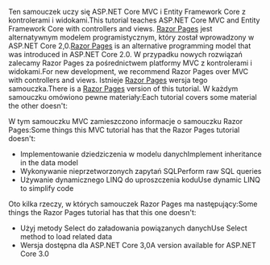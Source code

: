 <span data-ttu-id="fd72c-101">Ten samouczek uczy się ASP.NET Core MVC i Entity Framework Core z kontrolerami i widokami.</span><span class="sxs-lookup"><span data-stu-id="fd72c-101">This tutorial teaches ASP.NET Core MVC and Entity Framework Core with controllers and views.</span></span> <span data-ttu-id="fd72c-102">[Razor Pages](xref:razor-pages/index) jest alternatywnym modelem programistycznym, który został wprowadzony w ASP.NET Core 2,0.</span><span class="sxs-lookup"><span data-stu-id="fd72c-102">[Razor Pages](xref:razor-pages/index) is an alternative programming model that was introduced in ASP.NET Core 2.0.</span></span> <span data-ttu-id="fd72c-103">W przypadku nowych rozwiązań zalecamy Razor Pages za pośrednictwem platformy MVC z kontrolerami i widokami.</span><span class="sxs-lookup"><span data-stu-id="fd72c-103">For new development, we recommend Razor Pages over MVC with controllers and views.</span></span> <span data-ttu-id="fd72c-104">Istnieje [Razor Pages](xref:data/ef-rp/intro) wersja tego samouczka.</span><span class="sxs-lookup"><span data-stu-id="fd72c-104">There is a [Razor Pages](xref:data/ef-rp/intro) version of this tutorial.</span></span> <span data-ttu-id="fd72c-105">W każdym samouczku omówiono pewne materiały:</span><span class="sxs-lookup"><span data-stu-id="fd72c-105">Each tutorial covers some material the other doesn't:</span></span>

<span data-ttu-id="fd72c-106">W tym samouczku MVC zamieszczono informacje o samouczku Razor Pages:</span><span class="sxs-lookup"><span data-stu-id="fd72c-106">Some things this MVC tutorial has that the Razor Pages tutorial doesn't:</span></span>

* <span data-ttu-id="fd72c-107">Implementowanie dziedziczenia w modelu danych</span><span class="sxs-lookup"><span data-stu-id="fd72c-107">Implement inheritance in the data model</span></span>
* <span data-ttu-id="fd72c-108">Wykonywanie nieprzetworzonych zapytań SQL</span><span class="sxs-lookup"><span data-stu-id="fd72c-108">Perform raw SQL queries</span></span>
* <span data-ttu-id="fd72c-109">Używanie dynamicznego LINQ do uproszczenia kodu</span><span class="sxs-lookup"><span data-stu-id="fd72c-109">Use dynamic LINQ to simplify code</span></span>
 
<span data-ttu-id="fd72c-110">Oto kilka rzeczy, w których samouczek Razor Pages ma następujący:</span><span class="sxs-lookup"><span data-stu-id="fd72c-110">Some things the Razor Pages tutorial has that this one doesn't:</span></span>

* <span data-ttu-id="fd72c-111">Użyj metody Select do załadowania powiązanych danych</span><span class="sxs-lookup"><span data-stu-id="fd72c-111">Use Select method to load related data</span></span>
* <span data-ttu-id="fd72c-112">Wersja dostępna dla ASP.NET Core 3,0</span><span class="sxs-lookup"><span data-stu-id="fd72c-112">A version available for ASP.NET Core 3.0</span></span>
